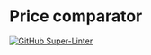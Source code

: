 # Price comparator

[![GitHub Super-Linter](https://github.com/billietl/price-comparator/workflows/Lint%20Code%20Base/badge.svg)](https://github.com/marketplace/actions/super-linter)
